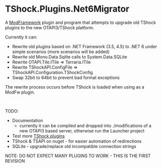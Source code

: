 # TShock.Plugins.Net6Migrator
A [ModFramework](https://github.com/DeathCradle/ModFramework.NET) plugin and program that attempts to upgrade old TShock plugins to the new OTAPI3/TShock platform.

Currently it can:

 - Rewrite old plugins based on .NET Framework (3.5, 4.5) to .NET 6 under simple scenarios (more scenarios will be added)
 - Rewrite old Mono.Data.Sqlite calls to System.Data.SQLite
 - Rewrite OTAPI.Tile.ITile => Terraria.ITile
 - Rewrite TShockAPI.ConfigFile => TShockAPI.Configuration.TShockConfig
 - Swap 32bit to 64bit to prevent bad format exceptions

The rewrite process occurs before TShock is loaded when using as a ModFw plugin.

<br/>

TODO:
 - Documentation
   - currently it can be compiled and dropped into ./modifications of a new OTAPI3 based server, otherwise run the Launcher project
 - Test more [TShock plugins](https://github.com/Pryaxis/Plugins)
 - TShock & TSAPI on nuget - for easier automation of redirections
 - SQLite - upgrade/replace old incompatible connection strings


NOTE: DO NOT EXPECT MANY PLUGINS TO WORK - THIS IS THE FIRST REVISION
